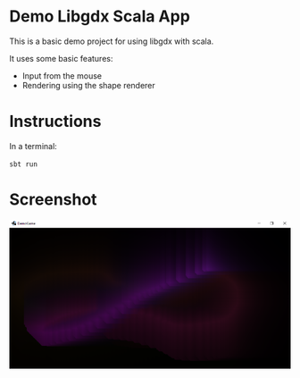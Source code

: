 # Demo Libgdx Scala App

This is a basic demo project for using libgdx with scala.

It uses some basic features:
* Input from the mouse
* Rendering using the shape renderer

# Instructions

In a terminal:

`sbt run`

# Screenshot

![img.png](img.png)
